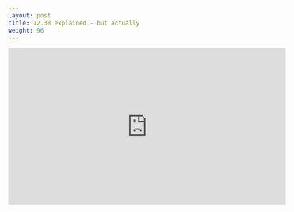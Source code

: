 ```yaml
---
layout: post
title: 12.38 explained - but actually
weight: 96
---
```


<iframe width="560" height="315" src="https://www.youtube.com/embed/jMljH7yBiZs" frameborder="0" allow="accelerometer; autoplay; clipboard-write; encrypted-media; gyroscope; picture-in-picture" allowfullscreen></iframe>
